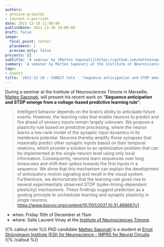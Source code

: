 ```yaml
---
authors:
- antoine-grimaldi
- laurent-u-perrinet
date: 2021-12-10 11:00:00
publishDate: 2021-11-30 10:00:00
draft: false
image:
  focal_point: Center
  placement: 2
  preview_only: false
projects: []
subtitle: 'A seminar by [Matteo Saponati](https://github.com/matteosaponati) at the Institute of Neurosciences Timone in Marseille.'
summary: 'A seminar by Matteo Saponati at the Institute of Neurosciences Timone in Marseille.'
tags:
- events
title: '2021-12-10 : CONECT talk - "Sequence anticipation and STDP emerge from a voltage-based predictive learning rule" (Matteo Saponati)'
---
```


During a seminar at the Institute of Neurosciences Timone in Marseille, [Matteo Saponati](https://github.com/matteosaponati), will present his recent work on "**Sequence anticipation and STDP emerge from a voltage-based predictive learning rule**":

> Intelligent behavior depends on the brain’s ability to anticipate future events. However, the learning rules that enable neurons to predict and fire ahead of sensory inputs remain largely unknown. We propose a plasticity rule based on predictive processing, where the neuron learns a low-rank model of the synaptic input dynamics in its membrane potential. Neurons thereby amplify those synapses that maximally predict other synaptic inputs based on their temporal relations, which provide a solution to an optimization problem that can be implemented at the single-neuron level using only local information. Consequently, neurons learn sequences over long timescales and shift their spikes towards the first inputs in a sequence. We show that this mechanism can explain the development of anticipatory motion signaling and recall in the visual system. Furthermore, we demonstrate that the learning rule gives rise to several experimentally observed STDP (spike-timing-dependent plasticity) mechanisms. These findings suggest prediction as a guiding principle to orchestrate learning and synaptic plasticity in single neurons.
>  https://www.biorxiv.org/content/10.1101/2021.10.31.466667v1


* when: Friday 10th of December at 11am
* where: Salle Laurent Vinay at the [Institute of Neurosciences Timone](https://www.int.univ-amu.fr/contact).

{{% callout note %}}
PhD candidate [Matteo Saponati](https://github.com/matteosaponati)  is a student at [Ernst Strüngmann Institute (ESI) for Neuroscience - IMPRS for Neural Circuits](https://www.esi-frankfurt.de/research/vinck-lab/).
{{% /callout %}}
